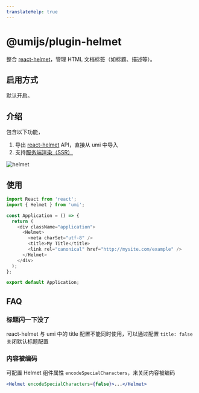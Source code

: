 ```yaml
---
translateHelp: true
---
```


# @umijs/plugin-helmet

整合 [react-helmet](https://github.com/nfl/react-helmet)，管理 HTML 文档标签（如标题、描述等）。

## 启用方式

默认开启。

## 介绍

包含以下功能，

1. 导出 [react-helmet](https://github.com/nfl/react-helmet#example) API，直接从 umi 中导入
1. 支持[服务端渲染（SSR）](/zh-CN/docs/ssr)

![helmet](https://user-images.githubusercontent.com/13595509/82291009-b8c41580-99da-11ea-8d77-128f59a273e5.png)

## 使用

```js
import React from 'react';
import { Helmet } from 'umi';

const Application = () => {
  return (
    <div className="application">
      <Helmet>
        <meta charSet="utf-8" />
        <title>My Title</title>
        <link rel="canonical" href="http://mysite.com/example" />
      </Helmet>
    </div>
  );
};

export default Application;
```

## FAQ

### 标题闪一下没了

react-helmet 与 umi 中的 title 配置不能同时使用，可以通过配置 `title: false` 关闭默认标题配置

### 内容被编码

可配置 Helmet 组件属性 `encodeSpecialCharacters`，来关闭内容被编码

```jsx
<Helmet encodeSpecialCharacters={false}>...</Helmet>
```
